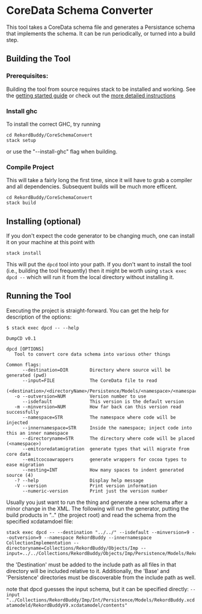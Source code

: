 # CoreData Schema Converter

This tool takes a CoreData schema file and generates a Persistance schema that implements the schema. It can
be run periodically, or turned into a build step.

## Building the Tool

### Prerequisites:

Building the tool from source requires stack to be installed and working.
See the [getting started guide](https://haskell-lang.org/get-started)
or check out the [more detailed instructions](https://docs.haskellstack.org/en/stable/install_and_upgrade)

### Install ghc

To install the correct GHC, try running

    cd RekordBuddy/CoreSchemaConvert
    stack setup
    
or use the "--install-ghc" flag when building.

### Compile Project

This will take a fairly long the first time, since it will have to grab a compiler and all dependencies.
Subsequent builds will be much more efficent.

    cd RekordBuddy/CoreSchemaConvert
    stack build

## Installing (optional)

If you don't expect the code generator to be changing much, one can install it on your machine at this point with

    stack install

This will put the `dpcd` tool into your path. If you don't want to install the tool (i.e., building the tool frequently) 
then it might be worth using `stack exec dpcd --` which will run it from the local directory without installing it. 

## Running the Tool

Executing the project is straight-forward. You can get the help for description of the options:

    $ stack exec dpcd -- --help

    DumpCD v0.1

    dpcd [OPTIONS]
       Tool to convert core data schema into various other things

    Common flags:
          --destination=DIR        Directory where source will be generated (pwd)
          --input=FILE             The CoreData file to read
                                   (<destination>/<directoryName>/Persistence/Models/<namespace>/<namespace>V<outversion>.xcdatamodeld/contents)
       -o --outversion=NUM         Version number to use
          --isdefault              This version is the default version
       -m --minversion=NUM         How far back can this version read successfully
          --namespace=STR          The namespace where code will be injected
          --innernamespace=STR     Inside the namespace; inject code into this an inner namespace
          --directoryname=STR      The directory where code will be placed (<namespace>)
          --emitcoredatamigration  generate types that will migrate from core data
          --emitcocoawrappers      generate wrappers for cocoa types to ease migration
          --nesting=INT            How many spaces to indent generated source (4)
       -? --help                   Display help message
       -V --version                Print version information
          --numeric-version        Print just the version number


Usually you just want to run the thing and generate a new schema after a minor change in the XML. The following will run the generator, putting the build products in ".." (the project root) and read the schema
from the specified xcdatamdoel file:

    stack exec dpcd -- --destination "../../" --isdefault --minversion=9 --outversion=9 --namespace RekordBuddy --innernamespace CollectionImplementation --directoryname=Collections/RekordBuddy/Objects/Imp --input=../../Collections/RekordBuddy/Objects/Imp/Persistence/Models/RekordBuddy.xcdatamodeld/RekordBuddyV9.xcdatamodel/contents

the 'Destination' must be added to the include path as all files in that directory will be included relative
to it. Additionally, the 'Base' and 'Persistence' directories must be discoverable from the include path as well.

note that dpcd guesses the input schema, but it can be specified
directly: `--input "../Collections/RekordBuddy/Imp/Int/Persistence/Models/RekordBuddy.xcdatamodeld/RekordBuddyV9.xcdatamodel/contents"`
